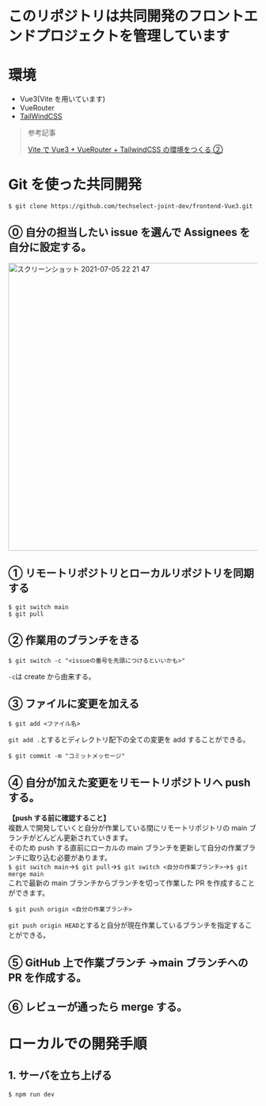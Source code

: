 # このリポジトリは共同開発のフロントエンドプロジェクトを管理しています

# 環境

- Vue3(Vite を用いています)
- VueRouter
- [TailWindCSS](https://tailwindcss.com/docs/flex-basis)

> 参考記事
>
> [Vite で Vue3 + VueRouter + TailwindCSS の環境をつくる ②](https://www.sk-lab.co.jp/archives/11217)

# Git を使った共同開発

```
$ git clone https://github.com/techselect-joint-dev/frontend-Vue3.git
```

## ⓪ 自分の担当したい issue を選んで Assignees を自分に設定する。

<img width="580" alt="スクリーンショット 2021-07-05 22 21 47" src="https://user-images.githubusercontent.com/58542696/124477921-8db7a380-dddf-11eb-9831-a84a1b9022f0.png">

## ① リモートリポジトリとローカルリポジトリを同期する

```
$ git switch main
$ git pull
```

## ② 作業用のブランチをきる

```
$ git switch -c "<issueの番号を先頭につけるといいかも>"
```

`-c`は create から由来する。<br>

## ③ ファイルに変更を加える

```
$ git add <ファイル名>
```

`git add .`とするとディレクトリ配下の全ての変更を add することができる。

```
$ git commit -m "コミットメッセージ"
```

## ④ 自分が加えた変更をリモートリポジトリへ push する。<br>

**【push する前に確認すること】**<br>
複数人で開発していくと自分が作業している間にリモートリポジトリの main ブランチがどんどん更新されていきます。<br>
そのため push する直前にローカルの main ブランチを更新して自分の作業ブランチに取り込む必要があります。<br>
`$ git switch main`→`$ git pull`→`$ git switch <自分の作業ブランチ>`→`$ git merge main`<br>
これで最新の main ブランチからブランチを切って作業した PR を作成することができます。

```
$ git push origin <自分の作業ブランチ>
```

`git push origin HEAD`とすると自分が現在作業しているブランチを指定することができる。<br>

## ⑤ GitHub 上で作業ブランチ →main ブランチへの PR を作成する。<br>

## ⑥ レビューが通ったら merge する。

# ローカルでの開発手順

## 1. サーバを立ち上げる

```
$ npm run dev
```
